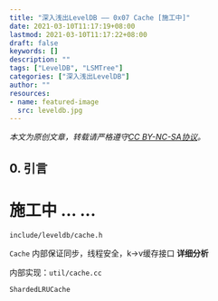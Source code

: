 ```yaml
---
title: "深入浅出LevelDB —— 0x07 Cache [施工中]"
date: 2021-03-10T11:17:19+08:00
lastmod: 2021-03-10T11:17:22+08:00
draft: false
keywords: []
description: ""
tags: ["LevelDB", "LSMTree"]
categories: ["深入浅出LevelDB"]
author: ""
resources:
- name: featured-image
  src: leveldb.jpg
---
```


*本文为原创文章，转载请严格遵守[CC BY-NC-SA协议](https://creativecommons.org/licenses/by-nc-sa/4.0/)。*


<!--more-->

## 0. 引言

# 施工中 ... ...

`include/leveldb/cache.h`

`Cache` 内部保证同步，线程安全，k->v缓存接口 **详细分析**

内部实现：`util/cache.cc`  


`ShardedLRUCache`

